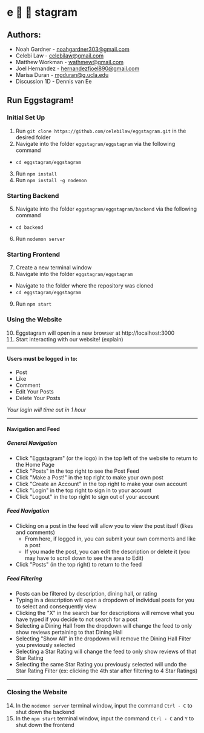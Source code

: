 # e :egg: :egg: stagram

## Authors:
* Noah Gardner - noahgardner303@gmail.com
* Celebi Law - celebilaw@gmail.com
* Matthew Workman - wathmew@gmail.com 
* Joel Hernandez - hernandezfjoel890@gmail.com
* Marisa Duran - mgduran@g.ucla.edu
* Discussion 1D - Dennis van Ee

## Run Eggstagram!
### Initial Set Up
1. Run `git clone https://github.com/celebilaw/eggstagram.git` in the desired folder
2. Navigate into the folder `eggstagram/eggstagram` via the following command
- `cd eggstagram/eggstagram`
3. Run `npm install`
4. Run `npm install -g nodemon`
### Starting Backend
5. Navigate into the folder `eggstagram/eggstagram/backend` via the following command
* `cd backend`
6. Run `nodemon server`
### Starting Frontend
7. Create a new terminal window
8. Navigate into the folder `eggstagram/eggstagram`
* Navigate to the folder where the repository was cloned
* `cd eggstagram/eggstagram`
9. Run `npm start`
### Using the Website
10. Eggstagram will open in a new browser at http://localhost:3000
11. Start interacting with our website! (explain)
-----
#### Users must be logged in to:
* Post
* Like
* Comment
* Edit Your Posts
* Delete Your Posts 

*Your login will time out in 1 hour*

-----
#### Navigation and Feed
##### General Navigation
* Click "Eggstagram" (or the logo) in the top left of the website to return to the Home Page
* Click "Posts" in the top right to see the Post Feed
* Click "Make a Post!" in the top right to make your own post
* Click "Create an Account" in the top right to make your own account
* Click "Login" in the top right to sign in to your account
* Click "Logout" in the top right to sign out of your account  
##### Feed Navigation
* Clicking on a post in the feed will allow you to view the post itself (likes and comments)
  * From here, if logged in, you can submit your own comments and like a post
  * If you made the post, you can edit the description or delete it (you may have to scroll down to see the area to Edit)
* Click "Posts" (in the top right) to return to the feed
##### Feed Filtering
* Posts can be filtered by description, dining hall, or rating
* Typing in a description will open a dropdown of individual posts for you to select and consequently view
* Clicking the "X" in the search bar for descriptions will remove what you have typed if you decide to not search for a post
* Selecting a Dining Hall from the dropdown will change the feed to only show reviews pertaining to that Dining Hall
* Selecting "Show All" in the dropdown will remove the Dining Hall Filter you previously selected
* Selecting a Star Rating will change the feed to only show reviews of that Star Rating
* Selecting the same Star Rating you previously selected will undo the Star Rating Filter (ex: clicking the 4th star after filtering to 4 Star Ratings)
-----

### Closing the Website
14. In the `nodemon server` terminal window, input the command `Ctrl - C` to shut down the backend 
15. In the `npm start` terminal window, input the command `Ctrl - C` and `Y` to shut down the frontend
